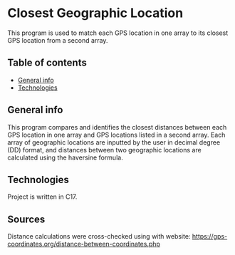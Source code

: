 # Closest Geographic Location
This program is used to match each GPS location in one array to its closest GPS location from a second array. 

## Table of contents
* [General info](#general-info)
* [Technologies](#technologies)

## General info
This program compares and identifies the closest distances between each GPS location in one array and GPS locations listed in a second array. Each array of geographic locations are inputted by the user in decimal degree (DD) format, and distances between two geographic locations are calculated using the haversine formula.
	
## Technologies
Project is written in C17.
	
## Sources
Distance calculations were cross-checked using with website: https://gps-coordinates.org/distance-between-coordinates.php
